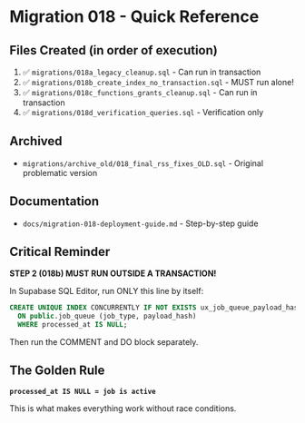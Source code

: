 # Migration 018 - Quick Reference

## Files Created (in order of execution)
1. ✅ `migrations/018a_legacy_cleanup.sql` - Can run in transaction
2. ✅ `migrations/018b_create_index_no_transaction.sql` - MUST run alone! 
3. ✅ `migrations/018c_functions_grants_cleanup.sql` - Can run in transaction
4. ✅ `migrations/018d_verification_queries.sql` - Verification only

## Archived
- `migrations/archive_old/018_final_rss_fixes_OLD.sql` - Original problematic version

## Documentation
- `docs/migration-018-deployment-guide.md` - Step-by-step guide

## Critical Reminder
**STEP 2 (018b) MUST RUN OUTSIDE A TRANSACTION!**

In Supabase SQL Editor, run ONLY this line by itself:
```sql
CREATE UNIQUE INDEX CONCURRENTLY IF NOT EXISTS ux_job_queue_payload_hash_active
  ON public.job_queue (job_type, payload_hash)
  WHERE processed_at IS NULL;
```

Then run the COMMENT and DO block separately.

## The Golden Rule
**`processed_at IS NULL = job is active`**

This is what makes everything work without race conditions.
